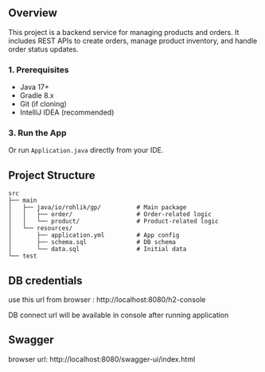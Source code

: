 ##  Overview
This project is a backend service for managing products and orders. It includes REST APIs to create orders, manage product inventory, and handle order status updates.

### 1. Prerequisites
- Java 17+
- Gradle 8.x
- Git (if cloning)
- IntelliJ IDEA (recommended)

### 3. Run the App

Or run `Application.java` directly from your IDE.

## Project Structure

```
src
├── main
│   ├── java/io/rohlik/gp/          # Main package
│   │   ├── order/                  # Order-related logic
│   │   └── product/                # Product-related logic
│   └── resources/
│       ├── application.yml         # App config
│       ├── schema.sql              # DB schema
│       └── data.sql                # Initial data
└── test

```
## DB credentials

use this url from browser : http://localhost:8080/h2-console

DB connect url will be available in console after running application

## Swagger 

browser url: http://localhost:8080/swagger-ui/index.html


